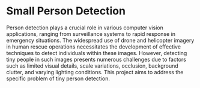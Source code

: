 # Small Person Detection

Person detection plays a crucial role in various computer vision applications, ranging from surveillance
systems to rapid response in emergency situations. The widespread use of drone and helicopter
imagery in human rescue operations necessitates the development of effective techniques to detect
individuals within these images. However, detecting tiny people in such images presents numerous
challenges due to factors such as limited visual details, scale variations, occlusion, background clutter,
and varying lighting conditions. This project aims to address the specific problem of tiny person
detection.

